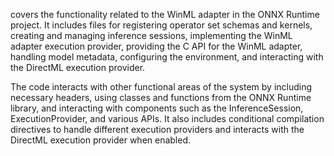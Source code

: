 covers the functionality related to the WinML adapter in the ONNX Runtime project. It includes files for registering operator set schemas and kernels, creating and managing inference sessions, implementing the WinML adapter execution provider, providing the C API for the WinML adapter, handling model metadata, configuring the environment, and interacting with the DirectML execution provider. 

The code interacts with other functional areas of the system by including necessary headers, using classes and functions from the ONNX Runtime library, and interacting with components such as the InferenceSession, ExecutionProvider, and various APIs. It also includes conditional compilation directives to handle different execution providers and interacts with the DirectML execution provider when enabled.